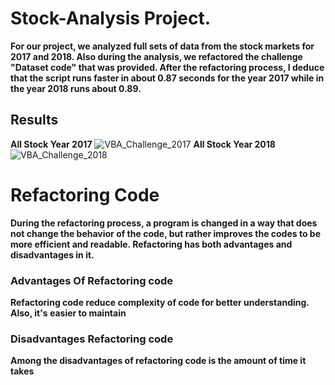 # Stock-Analysis Project.
**For our project, we analyzed full sets of data from the stock markets for 2017 and 2018. Also during the analysis, we refactored the challenge "Dataset code" that was provided.  After the refactoring process, I deduce that the script runs faster in about 0.87 seconds for the year 2017 while in the year 2018 runs about 0.89.**
## Results
**All Stock Year 2017**
![VBA_Challenge_2017](https://user-images.githubusercontent.com/58860105/131256297-9b032511-6f22-4591-85a8-8b2a54a7715a.png)
**All Stock Year 2018**
![VBA_Challenge_2018](https://user-images.githubusercontent.com/58860105/131256302-d84bdf29-5287-44b0-a134-9d022a3af703.png)
# Refactoring Code
**During the refactoring process, a program is changed in a way that does not change the behavior of the code, but rather improves the codes to be more efficient and readable. Refactoring has both advantages and disadvantages in it.**

### Advantages Of Refactoring code
**Refactoring code reduce complexity of code for better understanding. Also, it's easier to maintain**
### Disadvantages Refactoring code
**Among the disadvantages of refactoring code is the amount of time it takes**
